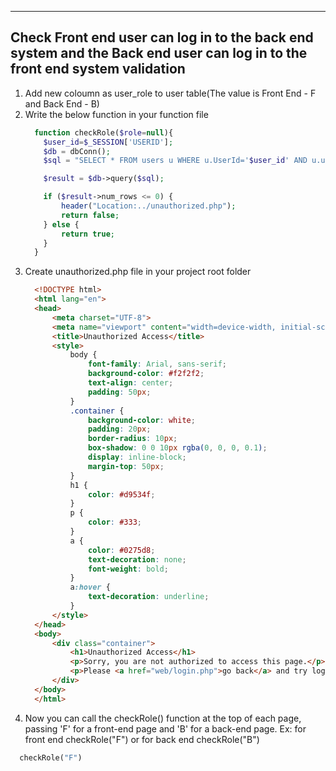 --------------------------------------------------------------
**Check Front end user can log in to the back end system and the Back end user can log in to the front end system validation**
--------------------------------------------------------------
1. Add new coloumn as user_role to user table(The value is Front End - F and Back End - B)
2. Write the below function in your function file
    ```php
      function checkRole($role=null){
        $user_id=$_SESSION['USERID'];
        $db = dbConn();
        $sql = "SELECT * FROM users u WHERE u.UserId='$user_id' AND u.user_role='$role' ";
    
        $result = $db->query($sql);
    
        if ($result->num_rows <= 0) {
            header("Location:../unauthorized.php");
            return false;
        } else {
            return true;
        }
      }
3. Create unauthorized.php file in your project root folder
    ```html
      <!DOCTYPE html>
      <html lang="en">
      <head>
          <meta charset="UTF-8">
          <meta name="viewport" content="width=device-width, initial-scale=1.0">
          <title>Unauthorized Access</title>
          <style>
              body {
                  font-family: Arial, sans-serif;
                  background-color: #f2f2f2;
                  text-align: center;
                  padding: 50px;
              }
              .container {
                  background-color: white;
                  padding: 20px;
                  border-radius: 10px;
                  box-shadow: 0 0 10px rgba(0, 0, 0, 0.1);
                  display: inline-block;
                  margin-top: 50px;
              }
              h1 {
                  color: #d9534f;
              }
              p {
                  color: #333;
              }
              a {
                  color: #0275d8;
                  text-decoration: none;
                  font-weight: bold;
              }
              a:hover {
                  text-decoration: underline;
              }
          </style>
      </head>
      <body>
          <div class="container">
              <h1>Unauthorized Access</h1>
              <p>Sorry, you are not authorized to access this page.</p>
              <p>Please <a href="web/login.php">go back</a> and try logging in with the correct credentials.</p>
          </div>
      </body>
      </html>

4. Now you can call the checkRole() function at the top of each page, passing 'F' for a front-end page and 'B' for a back-end page.
  Ex: for front end checkRole("F") or for back end checkRole("B")
  ```php
    checkRole("F")
   
